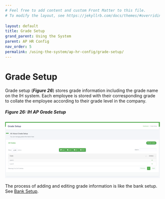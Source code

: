 ```yaml
---
# Feel free to add content and custom Front Matter to this file.
# To modify the layout, see https://jekyllrb.com/docs/themes/#overriding-theme-defaults

layout: default
title: Grade Setup
grand_parent: Using the System
parent: AP HR Config
nav_order: 5
permalink: /using-the-system/ap-hr-config/grade-setup/
---
```


# Grade Setup

Grade setup (***Figure 26***) stores grade information including the grade name on the IH system. Each employee is stored with their corresponding grade to collate the employee according to their grade level in the company.

##### Figure 26: IH AP Grade Setup
![grade setup](grade-setup.PNG) 

The process of adding and editing grade information is like the bank setup. See [Bank Setup](/using-the-system/ap-hr-config/bank-setup/).
